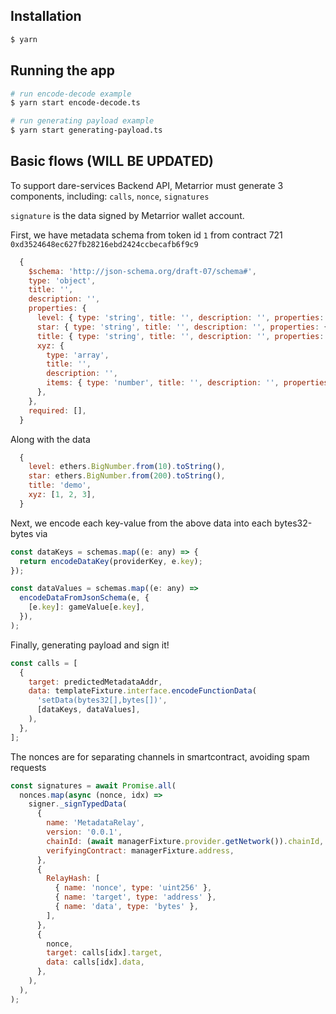 ## Installation

```bash
$ yarn
```

## Running the app

```bash
# run encode-decode example
$ yarn start encode-decode.ts

```

```bash
# run generating payload example
$ yarn start generating-payload.ts

```

## Basic flows (WILL BE UPDATED)

To support dare-services Backend API, Metarrior must generate 3 components, including: `calls`, `nonce`, `signatures`

`signature` is the data signed by Metarrior wallet account.

First, we have metadata schema from token id `1` from contract 721 `0xd3524648ec627fb28216ebd2424ccbecafb6f9c9`

```js
  {
    $schema: 'http://json-schema.org/draft-07/schema#',
    type: 'object',
    title: '',
    description: '',
    properties: {
      level: { type: 'string', title: '', description: '', properties: {} },
      star: { type: 'string', title: '', description: '', properties: {} },
      title: { type: 'string', title: '', description: '', properties: {} },
      xyz: {
        type: 'array',
        title: '',
        description: '',
        items: { type: 'number', title: '', description: '', properties: {} },
      },
    },
    required: [],
  }
```

Along with the data

```js
  {
    level: ethers.BigNumber.from(10).toString(),
    star: ethers.BigNumber.from(200).toString(),
    title: 'demo',
    xyz: [1, 2, 3],
  }
```

Next, we encode each key-value from the above data into each bytes32-bytes via

```js
const dataKeys = schemas.map((e: any) => {
  return encodeDataKey(providerKey, e.key);
});

const dataValues = schemas.map((e: any) =>
  encodeDataFromJsonSchema(e, {
    [e.key]: gameValue[e.key],
  }),
);
```

Finally, generating payload and sign it!

```js
const calls = [
  {
    target: predictedMetadataAddr,
    data: templateFixture.interface.encodeFunctionData(
      'setData(bytes32[],bytes[])',
      [dataKeys, dataValues],
    ),
  },
];
```

The nonces are for separating channels in smartcontract, avoiding spam requests

```js
const signatures = await Promise.all(
  nonces.map(async (nonce, idx) =>
    signer._signTypedData(
      {
        name: 'MetadataRelay',
        version: '0.0.1',
        chainId: (await managerFixture.provider.getNetwork()).chainId,
        verifyingContract: managerFixture.address,
      },
      {
        RelayHash: [
          { name: 'nonce', type: 'uint256' },
          { name: 'target', type: 'address' },
          { name: 'data', type: 'bytes' },
        ],
      },
      {
        nonce,
        target: calls[idx].target,
        data: calls[idx].data,
      },
    ),
  ),
);
```
